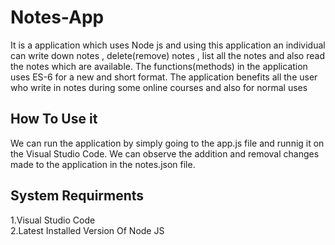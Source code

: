 # Notes-App

It is a application which uses Node js and using this application an individual can write down notes , delete(remove) notes , list all the notes and also read the notes which are available. The functions(methods) in the application uses ES-6 for a new and short format. The application benefits all the user who write in notes during some online courses and also for normal uses

## How To Use it
We can run the application by simply going to the app.js file and runnig it on the Visual Studio Code. We can observe the addition and removal changes made to the application in the notes.json file.

## System Requirments
1.Visual Studio Code<br/>
2.Latest Installed Version Of Node JS<br/>

